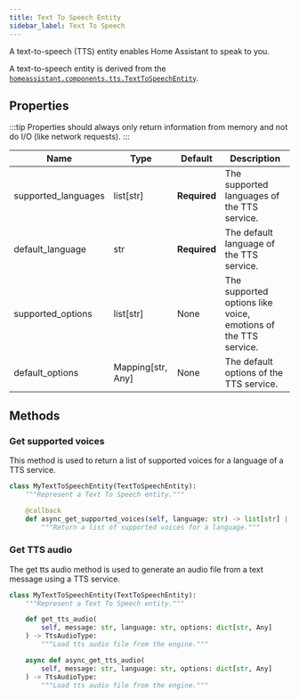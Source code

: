 ```yaml
---
title: Text To Speech Entity
sidebar_label: Text To Speech
---
```


A text-to-speech (TTS) entity enables Home Assistant to speak to you.

A text-to-speech entity is derived from the  [`homeassistant.components.tts.TextToSpeechEntity`](https://github.com/home-assistant/core/blob/dev/homeassistant/components/tts/__init__.py).

## Properties

:::tip
Properties should always only return information from memory and not do I/O (like network requests).
:::

| Name | Type | Default | Description
| ---- | ---- | ------- | -----------
| supported_languages | list[str] | **Required** | The supported languages of the TTS service.
| default_language | str | **Required** | The default language of the TTS service.
| supported_options | list[str] | None | The supported options like voice, emotions of the TTS service.
| default_options | Mapping[str, Any] | None | The default options of the TTS service.

## Methods

### Get supported voices

This method is used to return a list of supported voices for a language of a TTS service.

```python
class MyTextToSpeechEntity(TextToSpeechEntity):
    """Represent a Text To Speech entity."""

    @callback
    def async_get_supported_voices(self, language: str) -> list[str] | None:
        """Return a list of supported voices for a language."""
```

### Get TTS audio

The get tts audio method is used to generate an audio file from a text message using a TTS service.

```python
class MyTextToSpeechEntity(TextToSpeechEntity):
    """Represent a Text To Speech entity."""

    def get_tts_audio(
        self, message: str, language: str, options: dict[str, Any]
    ) -> TtsAudioType:
        """Load tts audio file from the engine."""

    async def async_get_tts_audio(
        self, message: str, language: str, options: dict[str, Any]
    ) -> TtsAudioType:
        """Load tts audio file from the engine."""
```
